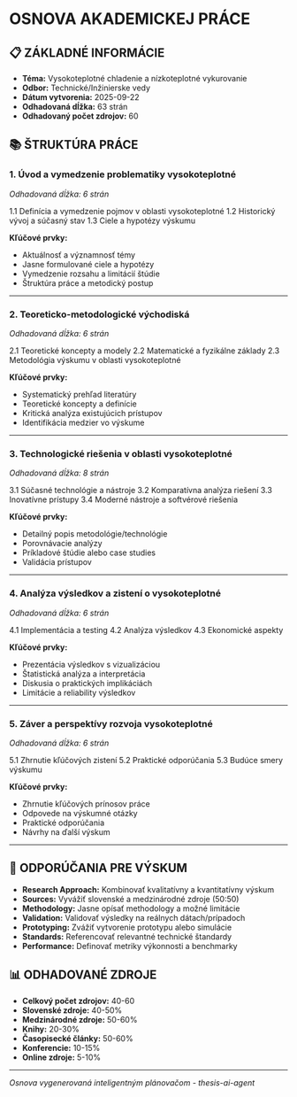 # OSNOVA AKADEMICKEJ PRÁCE

## 📋 ZÁKLADNÉ INFORMÁCIE
- **Téma:** Vysokoteplotné chladenie a nízkoteplotné vykurovanie
- **Odbor:** Technické/Inžinierske vedy  
- **Dátum vytvorenia:** 2025-09-22
- **Odhadovaná dĺžka:** 63 strán
- **Odhadovaný počet zdrojov:** 60

## 📚 ŠTRUKTÚRA PRÁCE

### 1. Úvod a vymedzenie problematiky vysokoteplotné
*Odhadovaná dĺžka: 6 strán*

1.1 Definícia a vymedzenie pojmov v oblasti vysokoteplotné
1.2 Historický vývoj a súčasný stav
1.3 Ciele a hypotézy výskumu

**Kľúčové prvky:**
- Aktuálnosť a významnosť témy
- Jasne formulované ciele a hypotézy
- Vymedzenie rozsahu a limitácií štúdie
- Štruktúra práce a metodický postup

---

### 2. Teoreticko-metodologické východiská
*Odhadovaná dĺžka: 6 strán*

2.1 Teoretické koncepty a modely
2.2 Matematické a fyzikálne základy
2.3 Metodológia výskumu v oblasti vysokoteplotné

**Kľúčové prvky:**
- Systematický prehľad literatúry
- Teoretické koncepty a definície
- Kritická analýza existujúcich prístupov
- Identifikácia medzier vo výskume

---

### 3. Technologické riešenia v oblasti vysokoteplotné
*Odhadovaná dĺžka: 8 strán*

3.1 Súčasné technológie a nástroje
3.2 Komparatívna analýza riešení
3.3 Inovatívne prístupy
3.4 Moderné nástroje a softvérové riešenia

**Kľúčové prvky:**
- Detailný popis metodológie/technológie
- Porovnávacie analýzy
- Príkladové štúdie alebo case studies
- Validácia prístupov

---

### 4. Analýza výsledkov a zistení o vysokoteplotné
*Odhadovaná dĺžka: 6 strán*

4.1 Implementácia a testing
4.2 Analýza výsledkov
4.3 Ekonomické aspekty

**Kľúčové prvky:**
- Prezentácia výsledkov s vizualizáciou
- Štatistická analýza a interpretácia
- Diskusia o praktických implikáciách
- Limitácie a reliability výsledkov

---

### 5. Záver a perspektívy rozvoja vysokoteplotné
*Odhadovaná dĺžka: 6 strán*

5.1 Zhrnutie kľúčových zistení
5.2 Praktické odporúčania
5.3 Budúce smery výskumu

**Kľúčové prvky:**
- Zhrnutie kľúčových prínosov práce
- Odpovede na výskumné otázky
- Praktické odporúčania
- Návrhy na ďalší výskum

---

## 🎯 ODPORÚČANIA PRE VÝSKUM

- **Research Approach:** Kombinovať kvalitatívny a kvantitatívny výskum
- **Sources:** Vyvážiť slovenské a medzinárodné zdroje (50:50)
- **Methodology:** Jasne opísať methodology a možné limitácie
- **Validation:** Validovať výsledky na reálnych dátach/prípadoch
- **Prototyping:** Zvážiť vytvorenie prototypu alebo simulácie
- **Standards:** Referencovať relevantné technické štandardy
- **Performance:** Definovať metriky výkonnosti a benchmarky


## 📊 ODHADOVANÉ ZDROJE

- **Celkový počet zdrojov:** 40-60
- **Slovenské zdroje:** 40-50%  
- **Medzinárodné zdroje:** 50-60%
- **Knihy:** 20-30%
- **Časopisecké články:** 50-60%
- **Konferencie:** 10-15%
- **Online zdroje:** 5-10%

---

*Osnova vygenerovaná inteligentným plánovačom - thesis-ai-agent*

